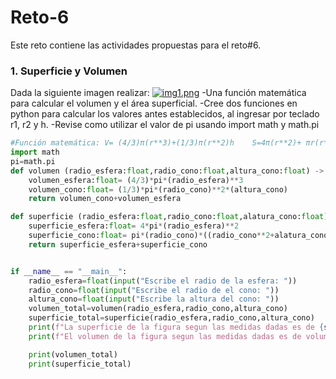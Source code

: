 # Reto-6
Este reto contiene las actividades propuestas para el reto#6.
### 1. Superficie y Volumen
  Dada la siguiente imagen realizar:
  [![img1.png](https://i.postimg.cc/KjK42S6m/img1.png)](https://postimg.cc/tnj93fRc)
  -Una función matemática para calcular el volumen y el área superficial.
  -Cree dos funciones en python para calcular los valores antes establecidos, al ingresar por teclado r1, r2 y h.
  -Revise como utilizar el valor de pi usando import math y math.pi
```python
#Función matemática: V= (4/3)π(r**3)+(1/3)π(r**2)h    S=4π(r**2)+ πr(r**2+h**2)**0.5+π(r**2)
import math
pi=math.pi
def volumen (radio_esfera:float,radio_cono:float,altura_cono:float) -> float :
    volumen_esfera:float= (4/3)*pi*(radio_esfera)**3
    volumen_cono:float= (1/3)*pi*(radio_cono)**2*(altura_cono)
    return volumen_cono+volumen_esfera

def superficie (radio_esfera:float,radio_cono:float,alatura_cono:float) -> float:
    superficie_esfera:float= 4*pi*(radio_esfera)**2
    superficie_cono:float= pi*(radio_cono)*((radio_cono**2+alatura_cono**2)**0.5)+pi*(radio_cono)**2
    return superficie_esfera+superficie_cono


if __name__ == "__main__":
    radio_esfera=float(input("Escribe el radio de la esfera: "))
    radio_cono=float(input("Escribe el radio de el cono: "))
    altura_cono=float(input("Escribe la altura del cono: "))
    volumen_total=volumen(radio_esfera,radio_cono,altura_cono)
    superficie_total=superficie(radio_esfera,radio_cono,altura_cono)
    print(f"La superficie de la figura segun las medidas dadas es de {superficie_total}")
    print(f"El volumen de la figura segun las medidas dadas es de volumen_total {volumen_total}")

    print(volumen_total)
    print(superficie_total)
```

